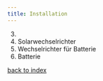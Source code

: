 ```yaml
---
title: Installation
---
```







3. 
4. Solarwechselrichter
5. Wechselrichter für Batterie
6. Batterie

[back to index](../index.md)
